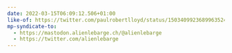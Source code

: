 ```yaml
---
date: 2022-03-15T06:09:12.506+01:00
like-of: https://twitter.com/paulrobertlloyd/status/1503409923689963524
mp-syndicate-to:
  - https://mastodon.alienlebarge.ch/@alienlebarge
  - https://twitter.com/alienlebarge
---
```

